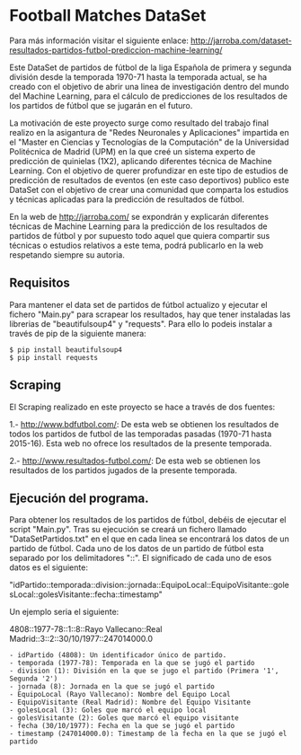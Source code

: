 # Football Matches DataSet

Para más información visitar el siguiente enlace:
http://jarroba.com/dataset-resultados-partidos-futbol-prediccion-machine-learning/


Este DataSet de partidos de fútbol de la liga Española de primera y segunda división desde la temporada 1970-71 hasta la temporada actual,
se ha creado con el objetivo de abrir una linea de investigación dentro del mundo del Machine Learning, para el cálculo de predicciones de los
resultados de los partidos de fútbol que se jugarán en el futuro.

La motivación de este proyecto surge como resultado del trabajo final realizo en la asigantura de "Redes Neuronales y Aplicaciones" impartida en el "Master en
Ciencias y Tecnologías de la Computación" de la Universidad Politécnica de Madrid (UPM) en la que creé un sistema experto de predicción de quinielas (1X2),
aplicando diferentes técnica de Machine Learning. Con el objetivo de querer profundizar en este tipo de estudios de predicción de resultados de eventos (en este caso deportivos)
publico este DataSet con el objetivo de crear una comunidad que comparta los estudios y técnicas aplicadas para la predicción de resultados de fútbol.

En la web de http://jarroba.com/ se expondrán y explicarán diferentes técnicas de Machine Learning para la predicción de los resultados de partidos de fútbol y
por supuesto todo aquel que quiera compartir sus técnicas o estudios relativos a este tema, podrá publicarlo en la web respetando siempre su autoria.

## Requisitos
Para mantener el data set de partidos de fútbol actualizo y ejecutar el fichero "Main.py" para scrapear los resultados,
hay que tener instaladas las librerias de "beautifulsoup4" y "requests". Para ello lo podeis instalar a través de pip de la siguiente manera:

```ssh
$ pip install beautifulsoup4
$ pip install requests
```

## Scraping

El Scraping realizado en este proyecto se hace a través de dos fuentes:

1.- http://www.bdfutbol.com/: De esta web se obtienen los resultados de todos los partidos de futbol de las temporadas pasadas (1970-71 hasta 2015-16). Esta web no ofrece los resultados de la presente temporada.

2.- http://www.resultados-futbol.com/: De esta web se obtienen los resultados de los partidos jugados de la presente temporada.

## Ejecución del programa.

Para obtener los resultados de los partidos de fútbol, debéis de ejecutar el script "Main.py". Tras su ejecución se creará un fichero llamado "DataSetPartidos.txt" en el que en cada linea se encontrará
los datos de un partido de fútbol. Cada uno de los datos de un partido de fútbol esta separado por los delimitadores "::". El significado de cada uno de esos datos es el siguiente:

"idPartido::temporada::division::jornada::EquipoLocal::EquipoVisitante::golesLocal::golesVisitante::fecha::timestamp"

Un ejemplo seria el siguiente:

4808::1977-78::1::8::Rayo Vallecano::Real Madrid::3::2::30/10/1977::247014000.0

    - idPartido (4808): Un identificador único de partido.
    - temporada (1977-78): Temporada en la que se jugó el partido
    - division (1): División en la que se jugo el partido (Primera '1', Segunda '2')
    - jornada (8): Jornada en la que se jugó el partido
    - EquipoLocal (Rayo Vallecano): Nombre del Equipo Local
    - EquipoVisitante (Real Madrid): Nombre del Equipo Visitante
    - golesLocal (3): Goles que marcó el equipo local
    - golesVisitante (2): Goles que marcó el equipo visitante
    - fecha (30/10/1977): Fecha en la que se jugó el partido
    - timestamp (247014000.0): Timestamp de la fecha en la que se jugó el partido